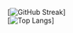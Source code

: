 [![GitHub Streak](http://github-readme-streak-stats.herokuapp.com?user=SanjayNithin2002&date_format=M%20j%5B%2C%20Y%5D)]
<br/>
[![Top Langs](https://github-readme-stats.vercel.app/api/top-langs/?username=SanjayNithin2002&layout=compact)]
